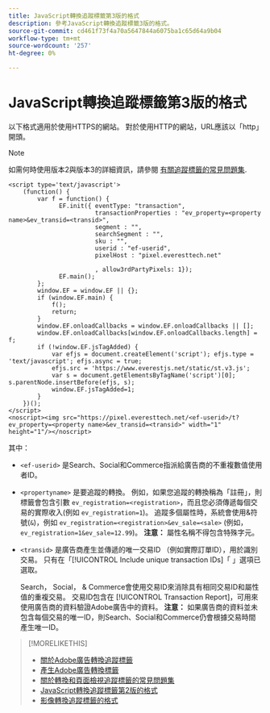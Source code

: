 ```yaml
---
title: JavaScript轉換追蹤標籤第3版的格式
description: 參考JavaScript轉換追蹤標籤3版的格式。
source-git-commit: cd461f73f4a70a5647844a6075ba1c65d64a9b04
workflow-type: tm+mt
source-wordcount: '257'
ht-degree: 0%

---
```


# JavaScript轉換追蹤標籤第3版的格式

以下格式適用於使用HTTPS的網站。 對於使用HTTP的網站，URL應該以「http」開頭。

>[!NOTE]
>
>如需何時使用版本2與版本3的詳細資訊，請參閱 [有關追蹤標籤的常見問題集](/help/search-social-commerce/tracking/faqs-conversion-page-view-tracking-tags.md).

```
<script type='text/javascript'>
    (function() {
        var f = function() {
              EF.init({ eventType: "transaction",
                        transactionProperties : "ev_property=<property name>&ev_transid=<transid>",
                        segment : "",
                        searchSegment : "",
                        sku : "",
                        userid : "ef-userid",
                        pixelHost : "pixel.everesttech.net"
                        
                        , allow3rdPartyPixels: 1});
              EF.main();
        };
        window.EF = window.EF || {};
        if (window.EF.main) {
            f();
            return;
        }
        window.EF.onloadCallbacks = window.EF.onloadCallbacks || [];
        window.EF.onloadCallbacks[window.EF.onloadCallbacks.length] = f;
        if (!window.EF.jsTagAdded) {
            var efjs = document.createElement('script'); efjs.type = 'text/javascript'; efjs.async = true;
            efjs.src = 'https://www.everestjs.net/static/st.v3.js';
            var s = document.getElementsByTagName('script')[0]; s.parentNode.insertBefore(efjs, s);
            window.EF.jsTagAdded=1;
        }
    })();
</script>
<noscript><img src="https://pixel.everesttech.net/<ef-userid>/t?ev_property=<property name>&ev_transid=<transid>" width="1" height="1"/></noscript>
```

其中：

* `<ef-userid>` 是Search、Social和Commerce指派給廣告商的不重複數值使用者ID。

* `<propertyname>` 是要追蹤的轉換。 例如，如果您追蹤的轉換稱為「註冊」，則標籤會包含引數 `ev_registration=<registration>`，而且您必須傳遞每個交易的實際收入(例如 `ev_registration=1`)。 追蹤多個屬性時，系統會使用&amp;符號(`&`)，例如 `ev_registration=<registration>&ev_sale=<sale>` (例如， `ev_registration=1&ev_sale=12.99`)。 **注意：**  屬性名稱不得包含特殊字元。

* `<transid>` 是廣告商產生並傳遞的唯一交易ID （例如實際訂單ID），用於識別交易。 只有在「[!UICONTROL Include unique transaction IDs]「 」選項已選取。

   Search， Social， &amp; Commerce會使用交易ID來消除具有相同交易ID和屬性值的重複交易。 交易ID包含在 [!UICONTROL Transaction Report]，可用來使用廣告商的資料驗證Adobe廣告中的資料。 **注意：** 如果廣告商的資料並未包含每個交易的唯一ID，則Search、Social和Commerce仍會根據交易時間產生唯一ID。

<!-- add more links -->

>[!MORELIKETHIS]
>
>* [關於Adobe廣告轉換追蹤標籤](/help/search-social-commerce/tracking/conversion-tracking-advertising.md)
>* [產生Adobe廣告轉換標籤](/help/search-social-commerce/tools/conversion-tag-generate.md)
>* [關於轉換和頁面檢視追蹤標籤的常見問題集](/help/search-social-commerce/tracking/faqs-conversion-page-view-tracking-tags.md)
>* [JavaScript轉換追蹤標籤第2版的格式](format-conversion-tag-jsv2.md)
>* [影像轉換追蹤標籤的格式](format-conversion-tag-image.md)

